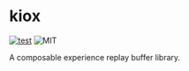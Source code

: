 # kiox
[![test](https://github.com/takuseno/kiox/actions/workflows/test.yml/badge.svg)](https://github.com/takuseno/kiox/actions/workflows/test.yml)
![MIT](https://img.shields.io/badge/license-MIT-blue)

A composable experience replay buffer library.
